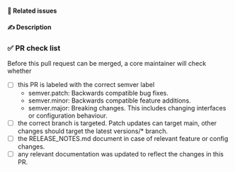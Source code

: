 <!-- markdownlint-disable MD041 -->
#### 📁 Related issues

<!--
Reference any relevant issues here. Closing keywords only have an effect when targeting the main branch. If there are no related issues, you must first create an issue through https://github.com/CommunitySolidServer/CommunitySolidServer/issues/new/choose
-->

#### ✍️ Description

<!-- Describe the relevant changes in this PR. Also add notes that might be relevant for code reviewers. -->

### ✅ PR check list

Before this pull request can be merged, a core maintainer will check whether

* [ ] this PR is labeled with the correct semver label
    * semver.patch: Backwards compatible bug fixes.
    * semver.minor: Backwards compatible feature additions.
    * semver.major: Breaking changes. This includes changing interfaces or configuration behaviour.
* [ ] the correct branch is targeted. Patch updates can target main, other changes should target the latest versions/* branch.
* [ ] the RELEASE_NOTES.md document in case of relevant feature or config changes.
* [ ] any relevant documentation was updated to reflect the changes in this PR.

<!-- Try to check these to the best of your abilities before opening the PR -->
